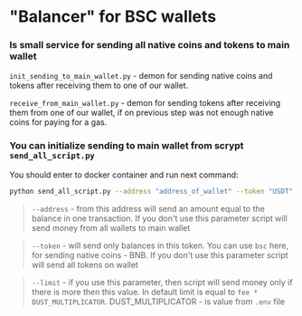 # "Balancer" for BSC wallets

### Is small service for sending all native coins and tokens to main wallet


`init_sending_to_main_wallet.py` - demon for sending native coins and tokens
after receiving them to one of our wallet.

`receive_from_main_wallet.py` - demon for sending tokens after receiving them 
from one of our wallet, if on previous step was not enough native coins for paying for a gas.


### You can initialize sending to main wallet from scrypt `send_all_script.py`

You should enter to docker container and run next command:

``` bash
python send_all_script.py --address "address_of_wallet" --token "USDT" --limit "0.02"
```

> `--address` - from this address will send an amount equal to the balance in one transaction.
> If you don't use this parameter script will send money from all wallets to main wallet

> `--token` - will send only balances in this token. You can use `bsc` here, for sending 
> native coins - BNB. If you don't use this parameter script will send all tokens on wallet
 
> `--limit` - if you use this parameter, then script will send money only if there is more 
> then this value. In default limit is equal to `fee * DUST_MULTIPLICATOR`.
> DUST_MULTIPLICATOR - is value from `.env` file